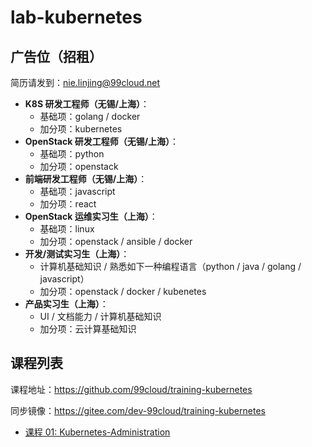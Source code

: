 # lab-kubernetes

## 广告位（招租）

简历请发到：<nie.linjing@99cloud.net>

- **K8S 研发工程师（无锡/上海）**：
    - 基础项：golang / docker
    - 加分项：kubernetes
- **OpenStack 研发工程师（无锡/上海）**：
    - 基础项：python
    - 加分项：openstack
- **前端研发工程师（无锡/上海）**：
    - 基础项：javascript
    - 加分项：react
- **OpenStack 运维实习生（上海）**：
    - 基础项：linux
    - 加分项：openstack / ansible / docker
- **开发/测试实习生（上海）**：
    - 计算机基础知识 / 熟悉如下一种编程语言（python / java / golang / javascript）
    - 加分项：openstack / docker / kubenetes
- **产品实习生（上海）**：
    - UI / 文档能力 / 计算机基础知识
    - 加分项：云计算基础知识

## 课程列表

课程地址：<https://github.com/99cloud/training-kubernetes>

同步镜像：<https://gitee.com/dev-99cloud/training-kubernetes>

- [课程 01: Kubernetes-Administration](doc/class-01-Kubernetes-Administration.md)

